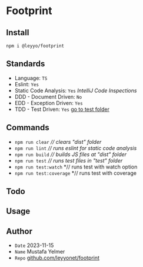 # Footprint

## Install
``npm i @leyyo/footprint``

## Standards
- Language: `TS`
- Eslint: `Yes`
- Static Code Analysis: `Yes` *IntelliJ Code Inspections*
- DDD - Document Driven: `No`
- EDD - Exception Driven: `Yes`
- TDD - Test Driven: `Yes` [go to test folder](./test/footprint.spec.ts)

## Commands
- ``npm run clear`` *// clears "dist" folder*
- ``npm run lint`` *// runs eslint for static code analysis*
- ``npm run build`` *// builds JS files at "dist" folder*
- ``npm run test`` *// runs test files in "test" folder*
- ``npm run test:watch`` *// runs test with watch option
- ``npm run test:coverage`` *// runs test with coverage

## Todo

## Usage

## Author
- `Date` 2023-11-15
- `Name` Mustafa Yelmer
- `Repo` [github.com/leyyonet/footprint](https://github.com/leyyonet/footprint)
